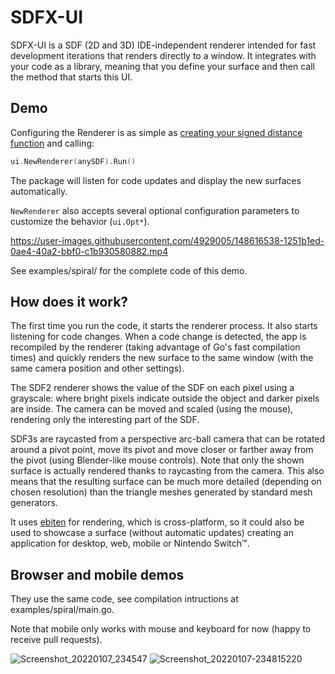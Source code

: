 # SDFX-UI

SDFX-UI is a SDF (2D and 3D) IDE-independent renderer intended for fast development iterations that renders directly to a window. It integrates with your code as a library, meaning that you define your surface and then call the method that starts this UI.

## Demo
Configuring the Renderer is as simple as [creating your signed distance function](https://github.com/deadsy/sdfx) and calling:
```go
ui.NewRenderer(anySDF).Run()
```
The package will listen for code updates and display the new surfaces automatically.

`NewRenderer` also accepts several optional configuration parameters to customize the behavior (`ui.Opt*`).

https://user-images.githubusercontent.com/4929005/148616538-1251b1ed-0ae4-40a2-bbf0-c1b930580882.mp4

See examples/spiral/ for the complete code of this demo.

## How does it work?

The first time you run the code, it starts the renderer process. It also starts listening for code changes. When a code change is detected, the app is recompiled by the renderer (taking advantage of Go's fast compilation times) and quickly renders the new surface to the same window (with the same camera position and other settings).

The SDF2 renderer shows the value of the SDF on each pixel using a grayscale: where bright pixels indicate outside the object and darker pixels are inside. The camera can be moved and scaled (using the mouse), rendering only the interesting part of the SDF.

SDF3s are raycasted from a perspective arc-ball camera that can be rotated around a pivot point, move its pivot and move closer or farther away from the pivot (using Blender-like mouse controls). Note that only the shown surface is actually rendered thanks to raycasting from the camera. This also means that the resulting surface can be much more detailed (depending on chosen resolution) than the triangle meshes generated by standard mesh generators.

It uses [ebiten](https://github.com/hajimehoshi/ebiten) for rendering, which is cross-platform, so it could also be used to showcase a surface (without automatic updates) creating an application for desktop, web, mobile or Nintendo Switch™.

## Browser and mobile demos
They use the same code, see compilation intructions at examples/spiral/main.go.

Note that mobile only works with mouse and keyboard for now (happy to receive pull requests).

![Screenshot_20220107_234547](https://user-images.githubusercontent.com/4929005/148616915-0cbd1126-7657-4fa6-b51e-2bd7b1a0e6a2.png)
![Screenshot_20220107-234815220](https://user-images.githubusercontent.com/4929005/148617130-b67ca779-28f0-4eda-873e-a8bb8dec5c72.jpg)
